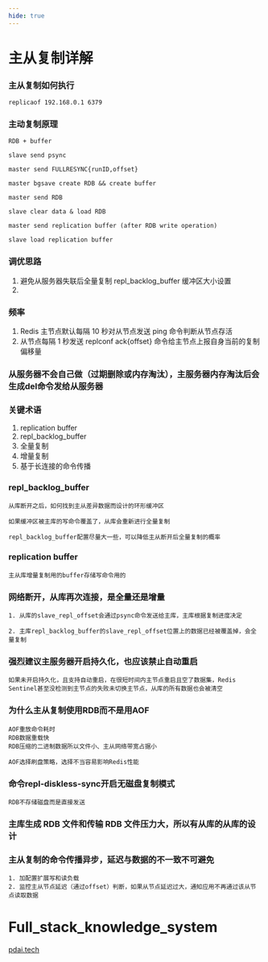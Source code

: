 ```yaml
---
hide: true
---
```


# 主从复制详解

### 主从复制如何执行

```
replicaof 192.168.0.1 6379
```

### 主动复制原理 

```
RDB + buffer

slave send psync

master send FULLRESYNC{runID,offset}

master bgsave create RDB && create buffer 

master send RDB

slave clear data & load RDB

master send replication buffer (after RDB write operation)

slave load replication buffer
```

### 调优思路

1. 避免从服务器失联后全量复制 repl_backlog_buffer 缓冲区大小设置
2. 

### 频率

1. Redis 主节点默认每隔 10 秒对从节点发送 ping 命令判断从节点存活
2. 从节点每隔 1 秒发送 replconf ack{offset} 命令给主节点上报自身当前的复制偏移量


### 从服务器不会自己做（过期删除或内存淘汰），主服务器内存淘汰后会生成del命令发给从服务器

### 关键术语

1. replication buffer
2. repl_backlog_buffer
3. 全量复制
4. 增量复制
5. 基于长连接的命令传播


### repl_backlog_buffer
```
从库断开之后，如何找到主从差异数据而设计的环形缓冲区

如果缓冲区被主库的写命令覆盖了，从库会重新进行全量复制

repl_backlog_buffer配置尽量大一些，可以降低主从断开后全量复制的概率
```

### replication buffer
```
主从库增量复制用的buffer存储写命令用的
```

### 网络断开，从库再次连接，是全量还是增量
```
1. 从库的slave_repl_offset会通过psync命令发送给主库，主库根据复制进度决定

2. 主库repl_backlog_buffer的slave_repl_offset位置上的数据已经被覆盖掉，会全量复制
```

### 强烈建议主服务器开启持久化，也应该禁止自动重启
```
如果未开启持久化，且支持自动重启，在很短时间内主节点重启且空了数据集，Redis Sentinel甚至没检测到主节点的失败未切换主节点，从库的所有数据也会被清空
```



### 为什么主从复制使用RDB而不是用AOF
```
AOF重放命令耗时
RDB数据重载快
RDB压缩的二进制数据所以文件小、主从网络带宽占据小

AOF选择刷盘策略，选择不当容易影响Redis性能
```


### 命令repl-diskless-sync开启无磁盘复制模式
```
RDB不存储磁盘而是直接发送
```

### 主库生成 RDB 文件和传输 RDB 文件压力大，所以有从库的从库的设计


### 主从复制的命令传播异步，延迟与数据的不一致不可避免
```
1. 加配置扩展写和读负载
2. 监控主从节点延迟（通过offset）判断，如果从节点延迟过大，通知应用不再通过该从节点读取数据
```

# Full_stack_knowledge_system

[pdai.tech](https://pdai.tech/)

